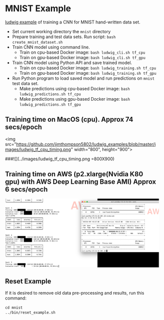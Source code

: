 # MNIST Example

[ludwig example](https://uber.github.io/ludwig/examples/#image-classification-mnist) of training a CNN for MNIST hand-written data set.

* Set current working directory the `mnist` directory
* Prepare training and test data sets.  Run script: `bash create_mnist_dataset.sh`
* Train CNN model using command line.  
  * Train on cpu-based Docker image: `bash ludwig_cli.sh tf_cpu`
  * Train on gpu-based Docker image: `bash ludwig_cli.sh tf_gpu`
* Train CNN model using Python API and save trained model.  
  * Train on cpu-based Docker image: `bash ludwig_training.sh tf_cpu`
  * Train on gpu-based Docker image: `bash ludwig_training.sh tf_gpu`
* Run Python program to load saved model and run predictions on `mnist` test data set.
  * Make predictions using cpu-based Docker image: `bash ludwig_predictions.sh tf_cpu`
  * Make predictions using gpu-based Docker image: `bash ludwig_predictions.sh tf_gpu`

## Training time on MacOS (cpu).  Approx 74 secs/epoch
<img src="https://github.com/jimthompson5802/ludwig_examples/blob/master/images/ludwig_tf_cpu_timing.png" width="800",
  height="900">

###![](../images/ludwig_tf_cpu_timing.png =800X900)

## Training time on AWS (p2.xlarge(Nvidia K80 gpu) with AWS Deep Learning Base AMI)  Approx 6 secs/epoch
![](../images/ludwig_tf_gpu_timing.png)


## Reset Example
If it is desired to remove old data pre-processing and results, run this command:
``` 
cd mnist
../bin/reset_example.sh
```